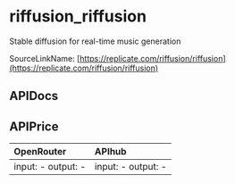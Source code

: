 # riffusion_riffusion

Stable diffusion for real-time music generation

SourceLinkName: [https://replicate.com/riffusion/riffusion](https://replicate.com/riffusion/riffusion)

## APIDocs



## APIPrice

| OpenRouter | APIhub |
|:---|:---|
| input: - output: - | input: - output: - |
